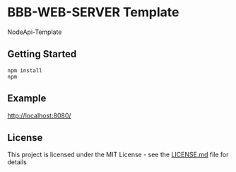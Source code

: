# BBB-WEB-SERVER Template
NodeApi-Template
## Getting Started
```
npm install
npm 
```
## Example

[http://localhost:8080/](http://localhost:8080)

## License

This project is licensed under the MIT License - see the [LICENSE.md](LICENSE.md) file for details

